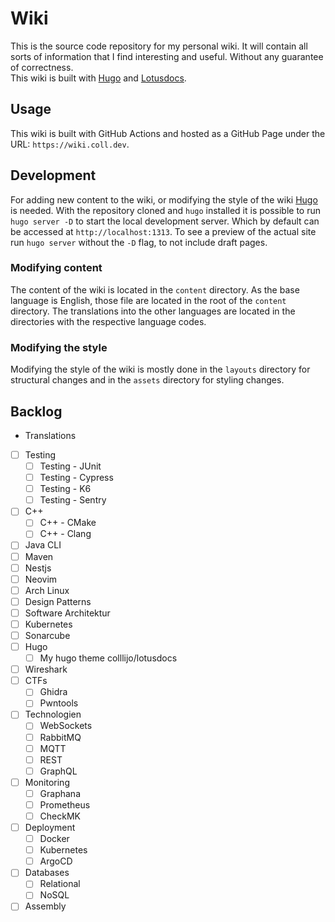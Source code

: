 # Wiki

This is the source code repository for my personal wiki. It will contain all
sorts of information that I find interesting and useful. Without any guarantee
of correctness.  
This wiki is built with [Hugo](https://gohugo.io/) and [Lotusdocs](https://lotusdocs.dev).

## Usage

This wiki is built with GitHub Actions and hosted as a GitHub Page under the URL: `https://wiki.coll.dev`.

## Development

For adding new content to the wiki, or modifying the style of the wiki [Hugo](https://gohugo.io/) is needed.
With the repository cloned and `hugo` installed it is possible to run `hugo server -D`
to start the local development server. Which by default can be accessed at `http://localhost:1313`.
To see a preview of the actual site run `hugo server` without the `-D` flag, to not include draft pages.

### Modifying content

The content of the wiki is located in the `content` directory.
As the base language is English, those file are located in the root of the `content` directory.
The translations into the other languages are located in the directories with the respective language codes.

### Modifying the style

Modifying the style of the wiki is mostly done in the `layouts` directory for structural changes and
in the `assets` directory for styling changes.

## Backlog

- Translations

- [ ] Testing
  - [ ] Testing - JUnit
  - [ ] Testing - Cypress
  - [ ] Testing - K6
  - [ ] Testing - Sentry
- [ ] C++
  - [ ] C++ - CMake
  - [ ] C++ - Clang
- [ ] Java CLI
- [ ] Maven
- [ ] Nestjs
- [ ] Neovim
- [ ] Arch Linux
- [ ] Design Patterns
- [ ] Software Architektur
- [ ] Kubernetes
- [ ] Sonarcube
- [ ] Hugo
  - [ ] My hugo theme colllijo/lotusdocs
- [ ] Wireshark
- [ ] CTFs
  - [ ] Ghidra
  - [ ] Pwntools
- [ ] Technologien
  - [ ] WebSockets
  - [ ] RabbitMQ
  - [ ] MQTT
  - [ ] REST
  - [ ] GraphQL
- [ ] Monitoring
  - [ ] Graphana
  - [ ] Prometheus
  - [ ] CheckMK
- [ ] Deployment
  - [ ] Docker
  - [ ] Kubernetes
  - [ ] ArgoCD
- [ ] Databases
  - [ ] Relational
  - [ ] NoSQL
- [ ] Assembly
